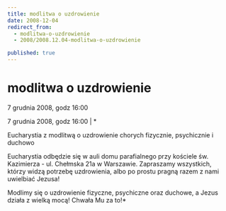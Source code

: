 ```yaml
---
title: modlitwa o uzdrowienie
date: 2008-12-04
redirect_from: 
  - modlitwa-o-uzdrowienie
  - 2008/2008.12.04-modlitwa-o-uzdrowienie

published: true
---
```




# modlitwa o uzdrowienie

<time>7 grudnia 2008, godz 16:00</time>

7 grudnia 2008, godz 16:00 | *

Eucharystia z modlitwą o uzdrowienie chorych fizycznie, psychicznie i duchowo

Eucharystia odbędzie się w auli domu parafialnego przy kościele św. Kazimierza - ul. Chełmska 21a w Warszawie. Zapraszamy wszystkich, którzy widzą potrzebę uzdrowienia, albo po prostu pragną razem z nami uwielbiać Jezusa!

Modlimy się o uzdrowienie fizyczne, psychiczne oraz duchowe, a Jezus działa z wielką mocą! Chwała Mu za to!*


<!--CONTENT FROM OLD SERVER (jos before 2013): 7 grudnia 2008, godz 16:00 | *

Eucharystia z modlitwą o uzdrowienie chorych fizycznie, psychicznie i duchowo



Eucharystia odbędzie się w auli domu parafialnego przy kościele św. Kazimierza - ul. Chełmska 21a w Warszawie. Zapraszamy wszystkich, którzy widzą potrzebę uzdrowienia, albo po prostu pragną razem z nami uwielbiać Jezusa!



Modlimy się o uzdrowienie fizyczne, psychiczne oraz duchowe, a Jezus działa z wielką mocą! Chwała Mu za to!*

         
-->

<!--{{json:{"created_date":"2008-12-04 21:05:23","publish_down":"0000-00-00 00:00:00","id":"687"}}}-->
